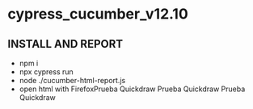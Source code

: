 # cypress_cucumber_v12.10


## INSTALL AND REPORT

- npm i
- npx cypress run
- node ./cucumber-html-report.js
- open html with FirefoxPrueba Quickdraw
Prueba Quickdraw
Prueba Quickdraw

